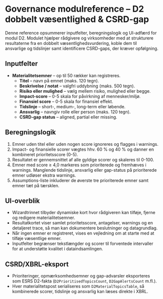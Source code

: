 # Governance modulreference – D2 dobbelt væsentlighed & CSRD-gap

Denne reference opsummerer inputfelter, beregningslogik og UI-adfærd for
modul D2. Modulet hjælper rådgivere og virksomheder med at strukturere
resultaterne fra en dobbelt væsentlighedsvurdering, koble dem til
ansvarlige og tidslinjer samt identificere CSRD-gaps, der kræver
opfølgning.

## Inputfelter

- **Materialitetsemner** – op til 50 rækker kan registreres.
  - **Titel** – navn på emnet (maks. 120 tegn).
  - **Beskrivelse / notat** – valgfri uddybning (maks. 500 tegn).
  - **Risiko eller mulighed** – vælg mellem risiko, mulighed eller begge.
  - **Impact-score** – 0-5 skala for påvirkning af mennesker/miljø.
  - **Finansiel score** – 0-5 skala for finansiel effekt.
  - **Tidslinje** – short-, medium-, long-term eller løbende.
  - **Ansvarlig** – navngiv rolle eller person (maks. 120 tegn).
  - **CSRD-gap status** – aligned, partial eller missing.

## Beregningslogik

1. Emner uden titel eller uden nogen score ignoreres og flagges i
   warnings.
2. Impact- og finansielle scorer vægtes hhv. 60 % og 40 % og danner en
   kombineret prioritetsscore (0-5).
3. Resultatet er gennemsnittet af alle gyldige scorer og skaleres til
   0-100.
4. Emner med score ≥ 4,0 markeres som prioriterede og fremhæves i
   warnings. Manglende tidslinje, ansvarlig eller gap-status på
   prioriterede emner udløser ekstra warnings.
5. Assumptions-liste inkluderer de øverste tre prioriterede emner samt
   emner tæt på tærsklen.

## UI-overblik

- Wizardtrinnet tilbyder dynamiske kort hvor rådgiveren kan tilføje,
  fjerne og redigere materialitetsemner.
- Resultatkortet viser samlet prioritetsscore, antagelser, warnings og en
  detaljeret trace, så man kan dokumentere beslutninger og datagrundlag.
- Når ingen emner er registreret, vises en vejledning om at starte med at
  tilføje væsentlige emner.
- Inputfelter begrænser tekstlængder og scorer til forventede intervaller
  for at understøtte kvalitet i dataindsamlingen.

## CSRD/XBRL-eksport

- Prioriteringer, opmærksomhedsemner og gap-advarsler eksporteres som ESRS D2-fakta (`D2PrioritisedTopicsCount`, `D2GapAlertsCount` m.fl.).
- Hver materialitetspost serialiseres som `D2MaterialTopicsTable`, så kombinerede scorer, tidslinje og ansvarlig kan læses direkte i XBRL.
